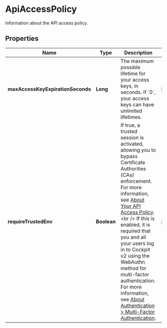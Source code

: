 

# ApiAccessPolicy

Information about the API access policy.

## Properties

| Name | Type | Description | Notes |
|------------ | ------------- | ------------- | -------------|
|**maxAccessKeyExpirationSeconds** | **Long** | The maximum possible lifetime for your access keys, in seconds. If &#x60;0&#x60;, your access keys can have unlimited lifetimes. |  [optional] |
|**requireTrustedEnv** | **Boolean** | If true, a trusted session is activated, allowing you to bypass Certificate Authorities (CAs) enforcement. For more information, see [About Your API Access Policy](https://docs.outscale.com/en/userguide/About-Your-API-Access-Policy.html).&lt;br /&gt; If this is enabled, it is required that you and all your users log in to Cockpit v2 using the WebAuthn method for multi-factor authentication. For more information, see [About Authentication &gt; Multi-Factor Authentication](https://docs.outscale.com/en/userguide/About-Authentication.html#_multi_factor_authentication). |  [optional] |



